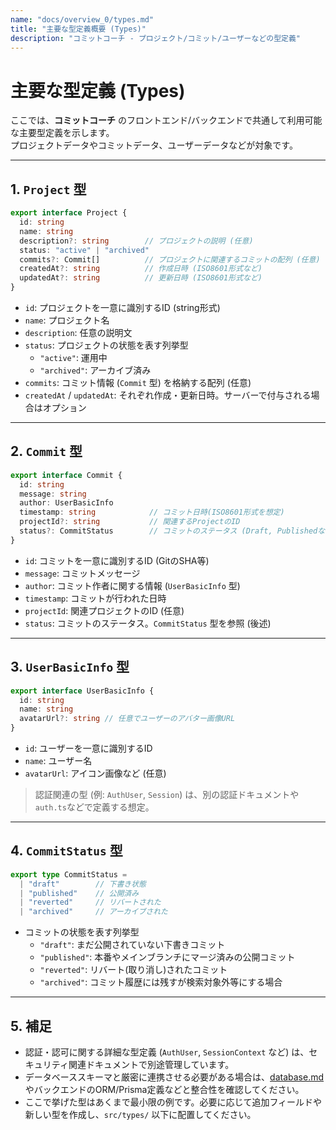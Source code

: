 ```yaml
---
name: "docs/overview_0/types.md"
title: "主要な型定義概要 (Types)"
description: "コミットコーチ - プロジェクト/コミット/ユーザーなどの型定義"
---
```


# 主要な型定義 (Types)

ここでは、**コミットコーチ** のフロントエンド/バックエンドで共通して利用可能な主要型定義を示します。  
プロジェクトデータやコミットデータ、ユーザーデータなどが対象です。

---

## 1. `Project` 型

```typescript
export interface Project {
  id: string
  name: string
  description?: string        // プロジェクトの説明 (任意)
  status: "active" | "archived"
  commits?: Commit[]          // プロジェクトに関連するコミットの配列 (任意)
  createdAt?: string          // 作成日時 (ISO8601形式など)
  updatedAt?: string          // 更新日時 (ISO8601形式など)
}
```

- `id`: プロジェクトを一意に識別するID (string形式)
- `name`: プロジェクト名
- `description`: 任意の説明文
- `status`: プロジェクトの状態を表す列挙型  
  - `"active"`: 運用中  
  - `"archived"`: アーカイブ済み
- `commits`: コミット情報 (`Commit` 型) を格納する配列 (任意)
- `createdAt` / `updatedAt`: それぞれ作成・更新日時。サーバーで付与される場合はオプション

---

## 2. `Commit` 型

```typescript
export interface Commit {
  id: string
  message: string
  author: UserBasicInfo
  timestamp: string            // コミット日時(ISO8601形式を想定)
  projectId?: string           // 関連するProjectのID
  status?: CommitStatus        // コミットのステータス (Draft, Publishedなど)
}
```

- `id`: コミットを一意に識別するID (GitのSHA等)
- `message`: コミットメッセージ
- `author`: コミット作者に関する情報 (`UserBasicInfo` 型)
- `timestamp`: コミットが行われた日時
- `projectId`: 関連プロジェクトのID (任意)
- `status`: コミットのステータス。`CommitStatus` 型を参照 (後述)

---

## 3. `UserBasicInfo` 型

```typescript
export interface UserBasicInfo {
  id: string
  name: string
  avatarUrl?: string // 任意でユーザーのアバター画像URL
}
```

- `id`: ユーザーを一意に識別するID
- `name`: ユーザー名
- `avatarUrl`: アイコン画像など (任意)

> 認証関連の型 (例: `AuthUser`, `Session`) は、別の認証ドキュメントや`auth.ts`などで定義する想定。

---

## 4. `CommitStatus` 型

```typescript
export type CommitStatus =
  | "draft"        // 下書き状態
  | "published"    // 公開済み
  | "reverted"     // リバートされた
  | "archived"     // アーカイブされた
```

- コミットの状態を表す列挙型  
  - `"draft"`: まだ公開されていない下書きコミット  
  - `"published"`: 本番やメインブランチにマージ済みの公開コミット  
  - `"reverted"`: リバート(取り消し)されたコミット  
  - `"archived"`: コミット履歴には残すが検索対象外等にする場合

---

## 5. 補足

- 認証・認可に関する詳細な型定義 (`AuthUser`, `SessionContext` など) は、セキュリティ関連ドキュメントで別途管理しています。
- データベーススキーマと厳密に連携させる必要がある場合は、[database.md](./database.md) やバックエンドのORM/Prisma定義などと整合性を確認してください。
- ここで挙げた型はあくまで最小限の例です。必要に応じて追加フィールドや新しい型を作成し、`src/types/` 以下に配置してください。